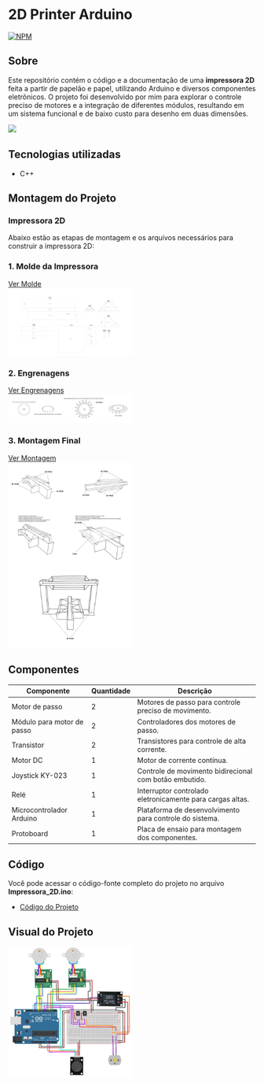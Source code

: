 # 2D Printer Arduino
[![NPM](https://img.shields.io/npm/l/react)](https://github.com/josefabriciofigueiredo/2D-Printer-Arduino/blob/main/LICENSE)

## Sobre
Este repositório contém o código e a documentação de uma **impressora 2D** feita a partir de papelão e papel, utilizando Arduino e diversos componentes eletrônicos. O projeto foi desenvolvido por mim para explorar o controle preciso de motores e a integração de diferentes módulos, resultando em um sistema funcional e de baixo custo para desenho em duas dimensões.

<img src="Impressora 2D.gif" width="40%">

## Tecnologias utilizadas
- C++

## Montagem do Projeto
### Impressora 2D
Abaixo estão as etapas de montagem e os arquivos necessários para construir a impressora 2D:
### 1. Molde da Impressora
[Ver Molde](Montagem_da_impressora/1.png)
<br>
<img src="Montagem_da_impressora/1.png" width="50%">

### 2. Engrenagens
[Ver Engrenagens](Montagem_da_impressora/2.png)
<br>
<img src="Montagem_da_impressora/2.png" width="50%">

### 3. Montagem Final
[Ver Montagem](Montagem_da_impressora/3.png)
<br>
<img src="Montagem_da_impressora/3.png" width="50%">


## Componentes

| Componente                 | Quantidade | Descrição                                                 |
|----------------------------|------------|-----------------------------------------------------------|
| Motor de passo             | 2          | Motores de passo para controle preciso de movimento.      |
| Módulo para motor de passo | 2          | Controladores dos motores de passo.                       |
| Transistor                 | 2          | Transistores para controle de alta corrente.              |
| Motor DC                   | 1          | Motor de corrente contínua.                               |
| Joystick KY-023            | 1          | Controle de movimento bidirecional com botão embutido.    |
| Relé                       | 1          | Interruptor controlado eletronicamente para cargas altas. |
| Microcontrolador Arduino   | 1          | Plataforma de desenvolvimento para controle do sistema.   |
| Protoboard                 | 1          | Placa de ensaio para montagem dos componentes.            |

## Código

Você pode acessar o código-fonte completo do projeto no arquivo **Impressora_2D.ino**:
- [Código do Projeto](Impressora_2D/Impressora_2D.ino)

## Visual do Projeto
<img src="projeto_arduino.jpg" width="50%">